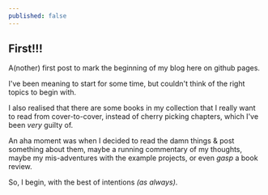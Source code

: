 ```yaml
---
published: false
---
```


## First!!!

A(nother) first post to mark the beginning of my blog here on github pages.

I've been meaning to start for some time, but couldn't think of the right topics to begin with.

I also realised that there are some books in my collection that I really want to read from cover-to-cover, instead of cherry picking chapters, which I've been _very_ guilty of.

An aha moment was when I decided to read the damn things & post something about them, maybe a running commentary of my thoughts, maybe my mis-adventures with the example projects, or even _gasp_ a book review.

So, I begin, with the best of intentions _(as always)_.